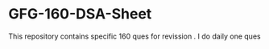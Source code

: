 # GFG-160-DSA-Sheet
This repository contains specific 160 ques for revission . I do daily one ques 
